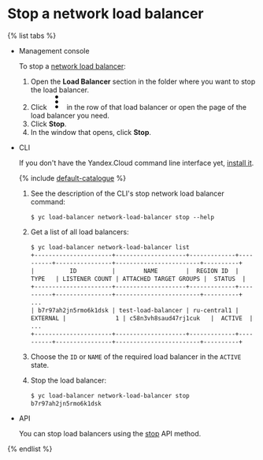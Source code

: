 # Stop a network load balancer

{% list tabs %}

- Management console
  
  To stop a [network load balancer](../concepts/index.md):
  
  1. Open the **Load Balancer** section in the folder where you want to stop the load balancer.
  1. Click ![image](../../_assets/vertical-ellipsis.svg) in the row of that load balancer or open the page of the load balancer you need.
  1. Click **Stop**.
  1. In the window that opens, click **Stop**.
  
- CLI
  
  If you don't have the Yandex.Cloud command line interface yet, [install it](https://cloud.yandex.com/docs/cli/quickstart#install).
  
  {% include [default-catalogue](../../_includes/default-catalogue.md) %}
  
  1. See the description of the CLI's stop network load balancer command:
  
     ```
     $ yc load-balancer network-load-balancer stop --help
     ```
  
  1. Get a list of all load balancers:
  
     ```
     $ yc load-balancer network-load-balancer list
     +----------------------+--------------------+-------------+----------+----------------+------------------------+----------+
     |          ID          |        NAME        |  REGION ID  |   TYPE   | LISTENER COUNT | ATTACHED TARGET GROUPS |  STATUS  |
     +----------------------+--------------------+-------------+----------+----------------+------------------------+----------+
     ...
     | b7r97ah2jn5rmo6k1dsk | test-load-balancer | ru-central1 | EXTERNAL |              1 | c58n3vh8saud47rj1cuk   |  ACTIVE  |
     ...
     +----------------------+--------------------+-------------+----------+----------------+------------------------+----------+
     ```
  
  1. Choose the `ID` or `NAME` of the required load balancer in the `ACTIVE` state.
  
  1. Stop the load balancer:
  
     ```
     $ yc load-balancer network-load-balancer stop b7r97ah2jn5rmo6k1dsk
     ```
  
- API
  
  You can stop load balancers using the [stop](../api-ref/NetworkLoadBalancer/stop.md) API method.
  
{% endlist %}

